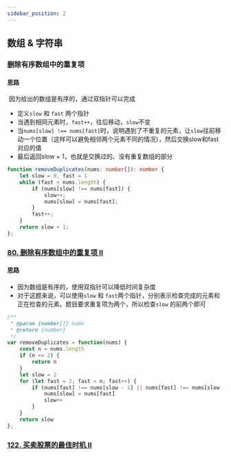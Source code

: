 ```yaml
---
sidebar_position: 2
---
```


## 数组 & 字符串

### 删除有序数组中的重复项

#### 思路

​	因为给出的数组是有序的，通过双指针可以完成

- 定义`slow` 和 `fast` 两个指针
- 当遇到相同元素时，`fast++`，往后移动，`slow`不变
- 当`nums[slow] !== nums[fast]`时，说明遇到了不重复的元素，让`slow`往前移动一个位置（这样可以避免相邻两个元素不同的情况），然后交换slow和fast对应的值
- 最后返回slow + 1，也就是交换过的、没有重复数组的部分

```typescript
function removeDuplicates(nums: number[]): number {
    let slow = 0, fast = 1
    while (fast < nums.length) {
        if (nums[slow] !== nums[fast]) {
            slow++;
            nums[slow] = nums[fast];
        }
        fast++;
    }
    return slow + 1;
};
```

### [80. 删除有序数组中的重复项 II](https://leetcode.cn/problems/remove-duplicates-from-sorted-array-ii/)

#### 思路

- 因为数组是有序的，使用双指针可以降低时间复杂度
- 对于这题来说，可以使用`slow` 和 `fast`两个指针，分别表示检查完成的元素和正在检查的元素。题目要求重复项为两个，所以检查`slow` 的前两个即可

```typescript
/**
 * @param {number[]} nums
 * @return {number}
 */
var removeDuplicates = function(nums) {
    const n = nums.length
    if (n <= 2) {
        return n
    }
    let slow = 2
    for (let fast = 2; fast < n; fast++) {
        if (nums[fast] !== nums[slow - 1] || nums[fast] !== nums[slow - 2]) {
            nums[slow] = nums[fast]
            slow++
        }
    }
    return slow
};
```

### [122. 买卖股票的最佳时机 II](https://leetcode.cn/problems/best-time-to-buy-and-sell-stock-ii/)



```typescript
```

